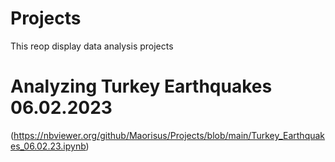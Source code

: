 # Projects
This reop display data analysis projects

# Analyzing Turkey Earthquakes 06.02.2023
(https://nbviewer.org/github/Maorisus/Projects/blob/main/Turkey_Earthquakes_06.02.23.ipynb)
